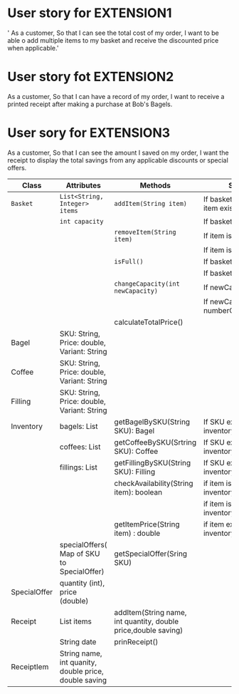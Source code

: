 # User story for EXTENSION1
' As a customer,
So that I can see the total cost of my order,
I want to be able o add multiple items to my basket and receive the discounted price when applicable.'

# User story fot EXTENSION2
As a customer,
So that I can have a record of my order,
I want to receive a printed receipt after making a purchase at Bob's Bagels.

# User sory for EXTENSION3 
As a customer,
So that I can see the amount I saved on my order,
I want the receipt to display the total savings from any applicable discounts or special offers.

| Class        | Attributes                                            | Methods                                                        | Scenario                              | Output                                           |  
|--------------|-------------------------------------------------------|----------------------------------------------------------------|---------------------------------------|--------------------------------------------------|
| `Basket`     | `List<String, Integer> items`                         | `addItem(String item)`                                         | If basket is not full && item exist   | true                                             |
|              | `int capacity`                                        |                                                                | If basket is full                     | false                                            |
|              |                                                       | `removeItem(String item)`                                      | If item is in basket                  | true                                             |
|              |                                                       |                                                                | If item is not in basket              | false                                            |
|              |                                                       | `isFull()`                                                     | If basket is full                     | true                                             |
|              |                                                       |                                                                | If basket is not full                 | false                                            |
|              |                                                       | `changeCapacity(int newCapacity)`                              | If newCapacity > 0                    |                                                  |
|              |                                                       |                                                                | If newCapacity < numberOfItemsInBasket|newCapacity = numberOfItemsInBasket               |
|              |                                                       | calculateTotalPrice()                                          |                                       | double                                           |
| Bagel        | SKU: String, Price: double, Variant: String           |                                                                |                                       |                                                  |
| Coffee       | SKU: String, Price: double, Variant: String           |                                                                |                                       |                                                  |
| Filling      | SKU: String, Price: double, Variant: String           |                                                                |                                       |                                                  |
| Inventory    | bagels: List<Bagel>                                   | getBagelBySKU(String SKU): Bagel                               | If SKU exists in inventory            | Bagel object                                     |
|              | coffees: List<Coffee>                                 | getCoffeeBySKU(Srtring SKU): Coffee                            | If SKU exists in inventory            | Coffee object                                    |
|              | fillings: List<Filling>                               | getFillingBySKU(String SKU): Filling                           | If SKU exists in inventory            | Filling object                                   |
|              |                                                       | checkAvailability(String item): boolean                        | if item is avaible in inventory       | true                                             |
|              |                                                       |                                                                | if item is no avaible in inventory    | false                                            |
|              |                                                       | getItemPrice(String item) : double                             | if item exists in inventory           | Price of the item                                |
|              | specialOffers( Map of SKU to SpecialOffer)            | getSpecialOffer(Sring SKU)                                     |                                       |                                                  |
| SpecialOffer | quantity (int), price (double)                        |                                                                |                                       |                                                  |
| Receipt      | List<ReceiptItem> items                               | addItem(String name, int quantity, double price,double saving) |                                       |                                                  |
|              | String date                                           | prinReceipt()                                                  |                                       |                                                  |
| ReceiptIem   | String name, int quanity, double price, double saving |                                                                |                                       |                                                  |
